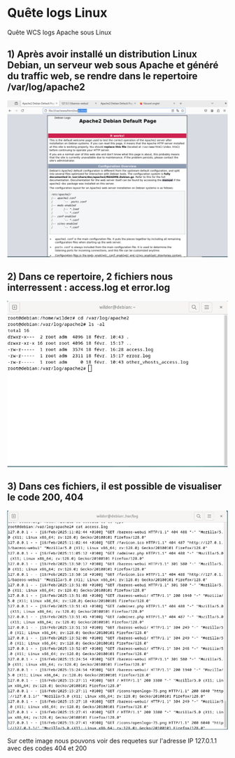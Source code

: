 # Quête logs Linux
Quête WCS logs Apache sous Linux


## 1) Après avoir installé un distribution Linux Debian, un serveur web sous Apache et généré du traffic web, se rendre dans le repertoire /var/log/apache2

![Log Linux](https://github.com/Hebus79/Quete_logs_Linux/blob/main/1-log.png)



## 2) Dans ce repertoire, 2 fichiers nous interressent : access.log et error.log


![Log Linux](https://github.com/Hebus79/Quete_logs_Linux/blob/main/2-log.png)



## 3) Dans ces fichiers, il est possible de visualiser le code 200, 404


![Log Linux](https://github.com/Hebus79/Quete_logs_Linux/blob/main/3-log.png)


Sur cette image nous pouvons voir des requetes sur l'adresse IP 127.0.1.1 avec des codes 404 et 200
